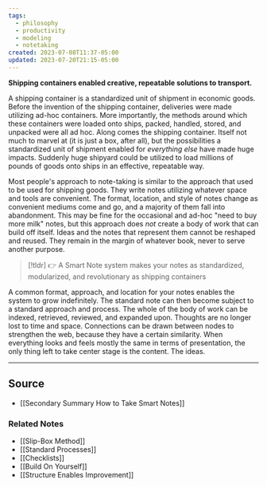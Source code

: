 ```yaml
---
tags:
  - philosophy
  - productivity
  - modeling
  - notetaking
created: 2023-07-08T11:37-05:00
updated: 2023-07-20T21:15-05:00
---
```

**Shipping containers enabled creative, repeatable solutions to transport.**

A shipping container is a standardized unit of shipment in economic goods. Before the invention of the shipping container, deliveries were made utilizing ad-hoc containers. More importantly, the methods around which these containers were loaded onto ships, packed, handled, stored, and unpacked were all ad hoc. Along comes the shipping container. Itself not much to marvel at (it is just a box, after all), but the possibilities a standardized unit of shipment enabled for *everything else* have made huge impacts. Suddenly huge shipyard could be utilized to load millions of pounds of goods onto ships in an effective, repeatable way.

Most people's approach to note-taking is similar to the approach that used to be used for shipping goods. They write notes utilizing whatever space and tools are convenient. The format, location, and style of notes change as convenient mediums come and go, and a majority of them fall into abandonment. This may be fine for the occasional and ad-hoc "need to buy more milk" notes, but this approach does *not* create a body of work that can build off itself. Ideas and the notes that represent them cannot be reshaped and reused. They remain in the margin of whatever book, never to serve another purpose.

> [!tldr] 👉 A Smart Note system makes your notes as standardized, modularized, and revolutionary as shipping containers

A common format, approach, and location for your notes enables the system to grow indefinitely. The standard note can then become subject to a standard approach and process. The whole of the body of work can be indexed, retrieved, reviewed, and expanded upon. Thoughts are no longer lost to time and space. Connections can be drawn between nodes to strengthen the web, because they have a certain similarity. When everything looks and feels mostly the same in terms of presentation, the only thing left to take center stage is the content. The ideas. 

---

## Source
- [[Secondary Summary How to Take Smart Notes]]

### Related Notes
- [[Slip-Box Method]]
- [[Standard Processes]] 
- [[Checklists]]
- [[Build On Yourself]]
- [[Structure Enables Improvement]]